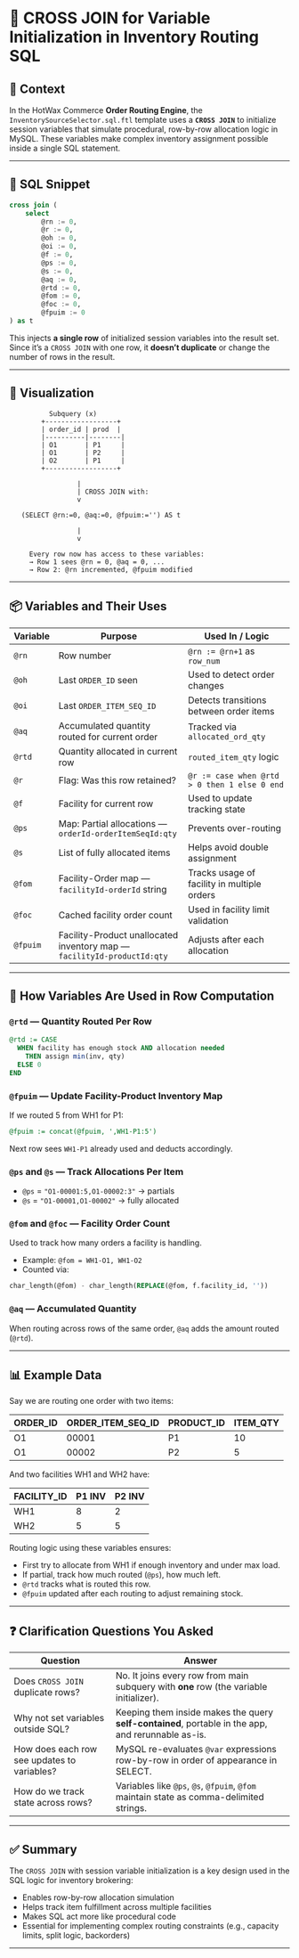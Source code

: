 # 🔀 CROSS JOIN for Variable Initialization in Inventory Routing SQL

## 📌 Context

In the HotWax Commerce **Order Routing Engine**, the `InventorySourceSelector.sql.ftl` template uses a **`CROSS JOIN`** to initialize session variables that simulate procedural, row-by-row allocation logic in MySQL. These variables make complex inventory assignment possible inside a single SQL statement.

---

## 🧾 SQL Snippet

```sql
cross join (
    select 
        @rn := 0,
        @r := 0,
        @oh := 0,
        @oi := 0,
        @f := 0,
        @ps := 0,
        @s := 0,
        @aq := 0,
        @rtd := 0,
        @fom := 0,
        @foc := 0,
        @fpuim := 0
) as t
```

This injects **a single row** of initialized session variables into the result set. Since it’s a `CROSS JOIN` with one row, it **doesn’t duplicate** or change the number of rows in the result.

---

## 📐 Visualization

```
          Subquery (x)
        +------------------+
        | order_id | prod  |
        |----------|--------|
        | O1       | P1     |
        | O1       | P2     |
        | O2       | P1     |
        +------------------+

                 |
                 | CROSS JOIN with:
                 v

   (SELECT @rn:=0, @aq:=0, @fpuim:='') AS t

                 |
                 v

     Every row now has access to these variables:
     → Row 1 sees @rn = 0, @aq = 0, ...
     → Row 2: @rn incremented, @fpuim modified
```

---

## 📦 Variables and Their Uses

| Variable | Purpose                                                                 | Used In / Logic                              |
| -------- | ----------------------------------------------------------------------- | -------------------------------------------- |
| `@rn`    | Row number                                                              | `@rn := @rn+1` as `row_num`                  |
| `@oh`    | Last `ORDER_ID` seen                                                    | Used to detect order changes                 |
| `@oi`    | Last `ORDER_ITEM_SEQ_ID`                                                | Detects transitions between order items      |
| `@aq`    | Accumulated quantity routed for current order                           | Tracked via `allocated_ord_qty`              |
| `@rtd`   | Quantity allocated in current row                                       | `routed_item_qty` logic                      |
| `@r`     | Flag: Was this row retained?                                            | `@r := case when @rtd > 0 then 1 else 0 end` |
| `@f`     | Facility for current row                                                | Used to update tracking state                |
| `@ps`    | Map: Partial allocations — `orderId-orderItemSeqId:qty`                 | Prevents over-routing                        |
| `@s`     | List of fully allocated items                                           | Helps avoid double assignment                |
| `@fom`   | Facility-Order map — `facilityId-orderId` string                        | Tracks usage of facility in multiple orders  |
| `@foc`   | Cached facility order count                                             | Used in facility limit validation            |
| `@fpuim` | Facility-Product unallocated inventory map — `facilityId-productId:qty` | Adjusts after each allocation                |

---

## 🧠 How Variables Are Used in Row Computation

### `@rtd` — Quantity Routed Per Row

```sql
@rtd := CASE
  WHEN facility has enough stock AND allocation needed
    THEN assign min(inv, qty)
  ELSE 0
END
```

### `@fpuim` — Update Facility-Product Inventory Map

If we routed 5 from WH1 for P1:

```sql
@fpuim := concat(@fpuim, ',WH1-P1:5')
```

Next row sees `WH1-P1` already used and deducts accordingly.

### `@ps` and `@s` — Track Allocations Per Item

* `@ps` = `"O1-00001:5,O1-00002:3"` → partials
* `@s` = `"O1-00001,O1-00002"` → fully allocated

### `@fom` and `@foc` — Facility Order Count

Used to track how many orders a facility is handling.

* Example: `@fom = WH1-O1, WH1-O2`
* Counted via:

```sql
char_length(@fom) - char_length(REPLACE(@fom, f.facility_id, ''))
```

### `@aq` — Accumulated Quantity

When routing across rows of the same order, `@aq` adds the amount routed (`@rtd`).

---

## 📊 Example Data

Say we are routing one order with two items:

| ORDER\_ID | ORDER\_ITEM\_SEQ\_ID | PRODUCT\_ID | ITEM\_QTY |
| --------- | -------------------- | ----------- | --------- |
| O1        | 00001                | P1          | 10        |
| O1        | 00002                | P2          | 5         |

And two facilities WH1 and WH2 have:

| FACILITY\_ID | P1 INV | P2 INV |
| ------------ | ------ | ------ |
| WH1          | 8      | 2      |
| WH2          | 5      | 5      |

Routing logic using these variables ensures:

* First try to allocate from WH1 if enough inventory and under max load.
* If partial, track how much routed (`@ps`), how much left.
* `@rtd` tracks what is routed this row.
* `@fpuim` updated after each routing to adjust remaining stock.

---

## ❓ Clarification Questions You Asked

| Question                                    | Answer                                                                                             |
| ------------------------------------------- | -------------------------------------------------------------------------------------------------- |
| Does `CROSS JOIN` duplicate rows?           | No. It joins every row from main subquery with **one** row (the variable initializer).             |
| Why not set variables outside SQL?          | Keeping them inside makes the query **self-contained**, portable in the app, and rerunnable as-is. |
| How does each row see updates to variables? | MySQL re-evaluates `@var` expressions row-by-row in order of appearance in SELECT.                 |
| How do we track state across rows?          | Variables like `@ps`, `@s`, `@fpuim`, `@fom` maintain state as comma-delimited strings.            |

---

## ✅ Summary

The `CROSS JOIN` with session variable initialization is a key design used in the SQL logic for inventory brokering:

* Enables row-by-row allocation simulation
* Helps track item fulfillment across multiple facilities
* Makes SQL act more like procedural code
* Essential for implementing complex routing constraints (e.g., capacity limits, split logic, backorders)

---

